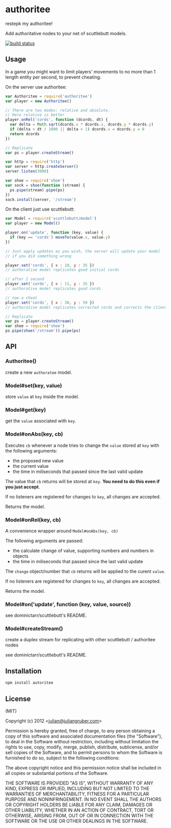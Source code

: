 # authoritee

restepk my authoritee!

Add authoritative nodes to your net of scuttlebutt models.

[![build status](https://secure.travis-ci.org/juliangruber/authoritee.png)](http://travis-ci.org/juliangruber/authoritee)

## Usage

In a game you might want to limit players' movements to no more than 1 length
entity per second, to prevent cheating. 

On the server use authoritee:

```javascript
var Authoritee = require('authoritee')
var player = new Authoritee()

// There are two modes: relative and absolute.
// Here relative is better
player.onRel('cords', function (dcords, dt) {
  var delta = Math.sqrt(dcords.x * dcords.x, dcords.y * dcords.y)
  if (delta > dt / 1000 || delta > 1) dcords.x = dcords.y = 0
  return dcords
})

// Replicate
var ps = player.createStream()

var http = require('http')
var server = http.createServer()
server.listen(3000)

var shoe = require('shoe')
var sock = shoe(function (stream) {
  ps.pipe(stream).pipe(ps)
})
sock.install(server, '/stream')
```

On the client just use scuttlebutt:

```javascript
var Model = require('scuttlebutt/model')
var player = new Model()

player.on('update', function (key, value) {
  if (key == 'cords') moveTo(value.x, value.y)
})

// Just apply updates as you wish, the server will update your model
// if you did something wrong

player.set('cords', { x : 10, y : 35 })
// authorative model replicates good initial cords

// after 1 second
player.set('cords', { x : 11, y : 35 })
// authorative model replicates good cords

// now a cheat
player.set('cords', { x : 30, y : 59 })
// authorative model replicates corrected cords and corrects the client

// Replicate
var ps = player.createStream()
var shoe = require('shoe')
ps.pipe(shoe('/stream')).pipe(ps)
```

## API

### Authoritee()

create a new `authoratee` model.

### Model#set(key, value)

store `value` at `key` inside the model.

### Model#get(key)

get the `value` associated with `key`.

### Model#onAbs(key, cb)

Executes `cb` whenever a node tries to change the `value` stored at `key` with
the following arguments:

* the proposed new value
* the current value
* the time in miliseconds that passed since the last valid update

The value that `cb` returns will be stored at `key`. __You need to do this
even if you just accept__.

If no listeners are registered for changes to `key`, all changes are accepted.

Returns the model.

### Model#onRel(key, cb)

A convenience wrapper around `Model#onAbs(key, cb)`

The following arguments are passed:

* the calculate change of value, supporting numbers and numbers in objects
* the time in miliseconds that passed since the last valid update

The `change` object/number that `cb` returns will be applied to the curent
`value`.

If no listeners are registered for changes to `key`, all changes are accepted.

Returns the model.

### Model#on('update', function (key, value, source))

see dominictarr/scuttlebutt's README.

### Model#createStream()

create a duplex stream for replicating with other scuttlebutt / authoritee nodes

see dominictarr/scuttlebutt's README.

## Installation

```bash
npm install autoritee
```

## License

(MIT)

Copyright (c) 2012 &lt;julian@juliangruber.com&gt;

Permission is hereby granted, free of charge, to any person obtaining a copy of
this software and associated documentation files (the "Software"), to deal in
the Software without restriction, including without limitation the rights to
use, copy, modify, merge, publish, distribute, sublicense, and/or sell copies of
the Software, and to permit persons to whom the Software is furnished to do so,
subject to the following conditions:

The above copyright notice and this permission notice shall be included in all
copies or substantial portions of the Software.

THE SOFTWARE IS PROVIDED "AS IS", WITHOUT WARRANTY OF ANY KIND, EXPRESS OR
IMPLIED, INCLUDING BUT NOT LIMITED TO THE WARRANTIES OF MERCHANTABILITY,
FITNESS FOR A PARTICULAR PURPOSE AND NONINFRINGEMENT. IN NO EVENT SHALL THE
AUTHORS OR COPYRIGHT HOLDERS BE LIABLE FOR ANY CLAIM, DAMAGES OR OTHER
LIABILITY, WHETHER IN AN ACTION OF CONTRACT, TORT OR OTHERWISE, ARISING FROM,
OUT OF OR IN CONNECTION WITH THE SOFTWARE OR THE USE OR OTHER DEALINGS IN THE
SOFTWARE.
